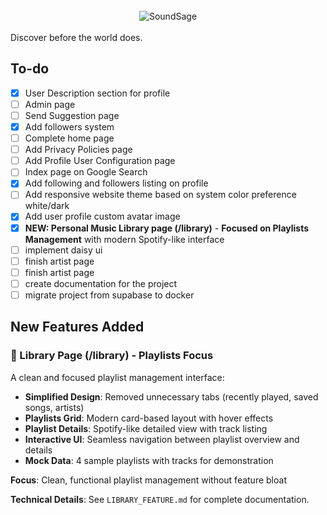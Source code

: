 <br/>
<div align="center">
  <img src="https://github.com/user-attachments/assets/0e672797-24cc-4cf5-a1c5-c11bd98ec109" alt="SoundSage">
</div>

<br/>
Discover before the world does.

## To-do

-   [x] User Description section for profile
-   [ ] Admin page
-   [ ] Send Suggestion page
-   [x] Add followers system
-   [ ] Complete home page
-   [ ] Add Privacy Policies page
-   [ ] Add Profile User Configuration page
-   [ ] Index page on Google Search
-   [x] Add following and followers listing on profile
-   [ ] Add responsive website theme based on system color preference white/dark
-   [x] Add user profile custom avatar image
-   [x] **NEW: Personal Music Library page (/library)** - **Focused on Playlists Management** with modern Spotify-like interface
-   [ ] implement daisy ui
-   [ ] finish artist page
-   [ ] finish artist page
-   [ ] create documentation for the project
-   [ ] migrate project from supabase to docker

## New Features Added

### 🎵 Library Page (/library) - Playlists Focus
A clean and focused playlist management interface:
- **Simplified Design**: Removed unnecessary tabs (recently played, saved songs, artists)
- **Playlists Grid**: Modern card-based layout with hover effects
- **Playlist Details**: Spotify-like detailed view with track listing
- **Interactive UI**: Seamless navigation between playlist overview and details
- **Mock Data**: 4 sample playlists with tracks for demonstration

**Focus**: Clean, functional playlist management without feature bloat

**Technical Details**: See `LIBRARY_FEATURE.md` for complete documentation.
